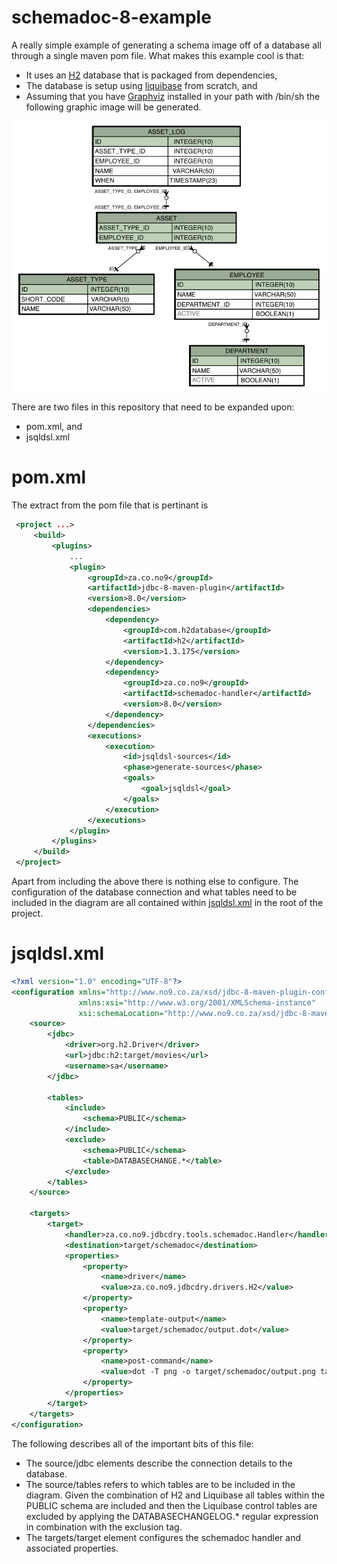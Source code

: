 # schemadoc-8-example

A really simple example of generating a schema image off of a database all through a single maven pom file.  What makes this example cool is that:

- It uses an [H2](http://www.h2database.com) database that is packaged from dependencies,
- The database is setup using [liquibase](http://www.liquibase.org) from scratch, and
- Assuming that you have [Graphviz](http://www.graphviz.org) installed in your path with /bin/sh the following graphic image will be generated.
 
![Output.png](src/main/resources/output.png)

There are two files in this repository that need to be expanded upon:

- pom.xml, and
- jsqldsl.xml


# pom.xml

The extract from the pom file that is pertinant is

```xml
 <project ...>
     <build>
         <plugins>
             ...
             <plugin>
                 <groupId>za.co.no9</groupId>
                 <artifactId>jdbc-8-maven-plugin</artifactId>
                 <version>8.0</version>
                 <dependencies>
                     <dependency>
                         <groupId>com.h2database</groupId>
                         <artifactId>h2</artifactId>
                         <version>1.3.175</version>
                     </dependency>
                     <dependency>
                         <groupId>za.co.no9</groupId>
                         <artifactId>schemadoc-handler</artifactId>
                         <version>8.0</version>
                     </dependency>
                 </dependencies>
                 <executions>
                     <execution>
                         <id>jsqldsl-sources</id>
                         <phase>generate-sources</phase>
                         <goals>
                             <goal>jsqldsl</goal>
                         </goals>
                     </execution>
                 </executions>
             </plugin>
         </plugins>
     </build>
 </project>
```

Apart from including the above there is nothing else to configure.  The configuration of the database connection and what tables need to be included in the diagram are all contained within [jsqldsl.xml](jsqldsl.xml) in the root of the project.

# jsqldsl.xml

```xml
<?xml version="1.0" encoding="UTF-8"?>
<configuration xmlns="http://www.no9.co.za/xsd/jdbc-8-maven-plugin-configuration.xsd"
               xmlns:xsi="http://www.w3.org/2001/XMLSchema-instance"
               xsi:schemaLocation="http://www.no9.co.za/xsd/jdbc-8-maven-plugin-configuration.xsd">
    <source>
        <jdbc>
            <driver>org.h2.Driver</driver>
            <url>jdbc:h2:target/movies</url>
            <username>sa</username>
        </jdbc>

        <tables>
            <include>
                <schema>PUBLIC</schema>
            </include>
            <exclude>
                <schema>PUBLIC</schema>
                <table>DATABASECHANGE.*</table>
            </exclude>
        </tables>
    </source>

    <targets>
        <target>
            <handler>za.co.no9.jdbcdry.tools.schemadoc.Handler</handler>
            <destination>target/schemadoc</destination>
            <properties>
                <property>
                    <name>driver</name>
                    <value>za.co.no9.jdbcdry.drivers.H2</value>
                </property>
                <property>
                    <name>template-output</name>
                    <value>target/schemadoc/output.dot</value>
                </property>
                <property>
                    <name>post-command</name>
                    <value>dot -T png -o target/schemadoc/output.png target/schemadoc/output.dot</value>
                </property>
            </properties>
        </target>
    </targets>
</configuration>
```

The following describes all of the important bits of this file:

- The source/jdbc elements describe the connection details to the database.
- The source/tables refers to which tables are to be included in the diagram.  Given the combination of H2 and Liquibase all tables within the PUBLIC schema are included and then the Liquibase control tables are excluded by applying the DATABASECHANGELOG.* regular expression in combination with the exclusion tag.
- The targets/target element configures the schemadoc handler and associated properties.

